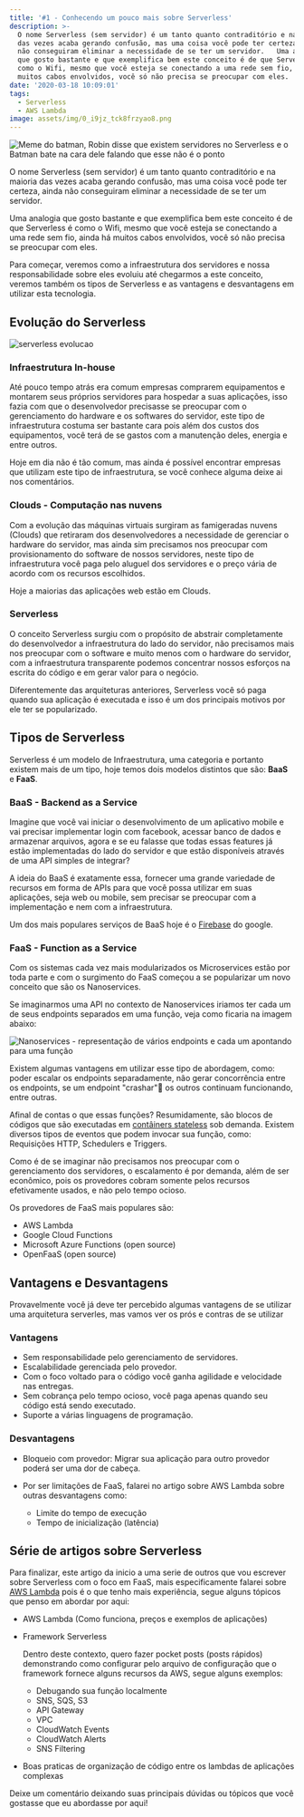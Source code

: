 ```yaml
---
title: '#1 - Conhecendo um pouco mais sobre Serverless'
description: >-
  O nome Serverless (sem servidor) é um tanto quanto contraditório e na maioria
  das vezes acaba gerando confusão, mas uma coisa você pode ter certeza, ainda
  não conseguiram eliminar a necessidade de se ter um servidor.   Uma analogia
  que gosto bastante e que exemplifica bem este conceito é de que Serverless é
  como o Wifi, mesmo que você esteja se conectando a uma rede sem fio, ainda há
  muitos cabos envolvidos, você só não precisa se preocupar com eles.
date: '2020-03-18 10:09:01'
tags:
  - Serverless
  - AWS Lambda
image: assets/img/0_i9jz_tck8frzyao8.png
---
```

![Meme do batman, Robin disse que existem servidores no Serverless e o Batman bate na cara dele falando que esse não é o ponto](assets/img/0_i9jz_tck8frzyao8.png "Meme batman")

O nome Serverless (sem servidor) é um tanto quanto contraditório e na maioria das vezes acaba gerando confusão, mas uma coisa você pode ter certeza, ainda não conseguiram eliminar a necessidade de se ter um servidor. 

Uma analogia que gosto bastante e que exemplifica bem este conceito é de que Serverless é como o Wifi, mesmo que você esteja se conectando a uma rede sem fio, ainda há muitos cabos envolvidos, você só não precisa se preocupar com eles.

Para começar, veremos como a infraestrutura dos servidores e nossa responsabilidade sobre eles evoluiu até chegarmos a este conceito, veremos também os tipos de Serverless e as vantagens e desvantagens em utilizar esta tecnologia.

## Evolução do Serverless

![serverless evolucao](assets/img/serverless-evolution.png "serverless evolucao")

### Infraestrutura In-house

Até pouco tempo atrás era comum empresas comprarem equipamentos e montarem seus próprios servidores para hospedar a suas aplicações, isso fazia com que o desenvolvedor precisasse se preocupar com o gerenciamento do hardware e os softwares do servidor, este tipo de infraestrutura costuma ser bastante cara pois além dos custos dos equipamentos, você terá de se gastos com a manutenção deles, energia e entre outros.

Hoje em dia não é tão comum, mas ainda é possível encontrar empresas que utilizam este tipo de infraestrutura, se você conhece alguma deixe ai nos comentários.

### Clouds - Computação nas nuvens

Com a evolução das máquinas virtuais surgiram as famigeradas nuvens (Clouds) que retiraram dos desenvolvedores a necessidade de gerenciar o hardware do servidor, mas ainda sim precisamos nos preocupar com provisionamento do software de nossos servidores, neste tipo de infraestrutura você paga pelo aluguel dos servidores e o preço vária de acordo com os recursos escolhidos.

Hoje a maiorias das aplicações web estão em Clouds.

### Serverless

O conceito Serverless surgiu com o propósito de abstrair completamente do desenvolvedor a infraestrutura do lado do servidor, não precisamos mais nos preocupar com o software e muito menos com o hardware do servidor, com a infraestrutura transparente podemos concentrar nossos esforços na escrita do código e em gerar valor para o negócio.

Diferentemente das arquiteturas anteriores, Serverless você só paga quando sua aplicação é executada e isso é um dos principais motivos por ele ter se popularizado.

## Tipos de Serverless

Serverless é um modelo de Infraestrutura, uma categoria e portanto existem mais de um tipo, hoje temos dois modelos distintos que são: **BaaS** e **FaaS**.

### BaaS - Backend as a Service

Imagine que você vai iniciar o desenvolvimento de um aplicativo mobile e vai precisar implementar login com facebook, acessar banco de dados e armazenar arquivos, agora e se eu falasse que todas essas features já estão implementadas do lado do servidor e que estão disponíveis através de uma API simples de integrar?

A ideia do BaaS é exatamente essa, fornecer uma grande variedade de recursos em forma de APIs para que você possa utilizar em suas aplicações, seja web ou mobile, sem precisar se preocupar com a implementação e nem com a infraestrutura.

Um dos mais populares serviços de BaaS hoje é o [Firebase](https://firebase.google.com/) do google.

### FaaS - Function as a Service

Com os sistemas cada vez mais modularizados os Microservices estão por toda parte e  com o surgimento do FaaS começou a se popularizar um novo conceito que são os Nanoservices.

Se imaginarmos uma API no contexto de Nanoservices iriamos ter cada um de seus endpoints separados em uma função, veja como ficaria na imagem abaixo: 

![Nanoservices - representação de vários endpoints e cada um apontando para uma função](assets/img/0_bn6fy8gksznumy1q.png "Nanoservices - representação de vários endpoints e cada um apontando para uma função")

Existem algumas vantagens em utilizar esse tipo de abordagem, como: poder escalar os endpoints separadamente, não gerar concorrência entre os endpoints, se um endpoint "crashar" os outros continuam funcionando, entre outras.

Afinal de contas o que essas funções? Resumidamente, são blocos de códigos que são executadas em [contâiners stateless](https://www.contino.io/insights/stateless-vs-stateful-containers-whats-the-difference-and-why-does-it-matter) sob demanda. Existem diversos tipos de eventos que podem invocar sua função, como: Requisições HTTP, Schedulers e Triggers.

Como é de se imaginar não precisamos nos preocupar com o gerenciamento dos servidores, o escalamento é por demanda, além de ser econômico, pois os provedores cobram somente pelos recursos efetivamente usados, e não pelo tempo ocioso.

Os provedores de FaaS mais populares são:

* AWS Lambda
* Google Cloud Functions
* Microsoft Azure Functions (open source)
* OpenFaaS (open source)

## Vantagens e Desvantagens

Provavelmente você já deve ter percebido algumas vantagens de se utilizar uma arquitetura serverles, mas vamos ver os prós e contras de se utilizar

### Vantagens

* Sem responsabilidade pelo gerenciamento de servidores.
* Escalabilidade gerenciada pelo provedor.
* Com o foco voltado para o código você ganha agilidade e velocidade nas entregas. 
* Sem cobrança pelo tempo ocioso, você paga apenas quando seu código está sendo executado.
* Suporte a várias linguagens de programação.

### Desvantagens

* Bloqueio com provedor: Migrar sua aplicação para outro provedor poderá ser uma dor de cabeça.
* Por ser limitações de FaaS, falarei no artigo sobre AWS Lambda sobre outras desvantagens como:

  * Limite do tempo de execução
  * Tempo de inicialização (latência)

## Série de artigos sobre Serverless

Para finalizar, este artigo da inicio a uma serie de outros que vou escrever sobre Serverless com o foco em FaaS, mais especificamente falarei sobre [AWS Lambda](https://aws.amazon.com/pt/lambda/) pois é o que tenho mais experiência, segue alguns tópicos que penso em abordar por aqui:

* AWS Lambda (Como funciona, preços e exemplos de aplicações)
* Framework Serverless

  Dentro deste contexto, quero fazer pocket posts (posts rápidos) demonstrando como configurar pelo arquivo de configuração que o framework fornece alguns recursos da AWS, segue alguns exemplos:

  * Debugando sua função localmente
  * SNS, SQS, S3
  * API Gateway
  * VPC
  * CloudWatch Events
  * CloudWatch Alerts
  * SNS Filtering
* Boas praticas de organização de código entre os lambdas de aplicações complexas

Deixe um comentário deixando suas principais dúvidas ou tópicos que você gostasse que eu abordasse por aqui!